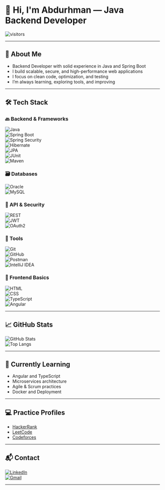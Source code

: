 # 👋 Hi, I'm Abdurhman — Java Backend Developer  
![visitors](https://komarev.com/ghpvc/?username=AbdurahmanHussien&color=blue)

---

## 🧠 About Me  
- Backend Developer with solid experience in Java and Spring Boot  
- I build scalable, secure, and high-performance web applications  
- I focus on clean code, optimization, and testing  
- I’m always learning, exploring tools, and improving  

---

## 🛠️ Tech Stack

### 🔙 Backend & Frameworks  
![Java](https://img.shields.io/badge/Java-%23ED8B00.svg?style=for-the-badge&logo=openjdk&logoColor=white)  
![Spring Boot](https://img.shields.io/badge/Spring_Boot-%236DB33F.svg?style=for-the-badge&logo=spring&logoColor=white)  
![Spring Security](https://img.shields.io/badge/Spring_Security-%236DB33F.svg?style=for-the-badge&logo=springsecurity&logoColor=white)  
![Hibernate](https://img.shields.io/badge/Hibernate-%234C6C6D.svg?style=for-the-badge&logo=hibernate&logoColor=white)  
![JPA](https://img.shields.io/badge/JPA-%236DB33F.svg?style=for-the-badge&logo=java&logoColor=white)  
![JUnit](https://img.shields.io/badge/JUnit5-%2325A162.svg?style=for-the-badge&logo=junit5&logoColor=white)  
![Maven](https://img.shields.io/badge/Maven-%23C71A36.svg?style=for-the-badge&logo=apachemaven&logoColor=white)

### 🗃️ Databases  
![Oracle](https://img.shields.io/badge/Oracle-%23F80000.svg?style=for-the-badge&logo=oracle&logoColor=white)  
![MySQL](https://img.shields.io/badge/MySQL-%2300f.svg?style=for-the-badge&logo=mysql&logoColor=white)

### 🔐 API & Security  
![REST](https://img.shields.io/badge/REST_API-%23000000.svg?style=for-the-badge&logo=rest&logoColor=white)  
![JWT](https://img.shields.io/badge/JWT-%23000000.svg?style=for-the-badge&logo=jsonwebtokens&logoColor=white)  
![OAuth2](https://img.shields.io/badge/OAuth2-%23121011.svg?style=for-the-badge&logo=oauth&logoColor=white)

### 🧰 Tools  
![Git](https://img.shields.io/badge/Git-%23F05033.svg?style=for-the-badge&logo=git&logoColor=white)  
![GitHub](https://img.shields.io/badge/GitHub-%23121011.svg?style=for-the-badge&logo=github&logoColor=white)  
![Postman](https://img.shields.io/badge/Postman-%23FF6C37.svg?style=for-the-badge&logo=postman&logoColor=white)  
![IntelliJ IDEA](https://img.shields.io/badge/IntelliJ_IDEA-%23000000.svg?style=for-the-badge&logo=intellijidea&logoColor=white)

### 🎨 Frontend Basics  
![HTML](https://img.shields.io/badge/HTML-%23E34F26.svg?style=for-the-badge&logo=html5&logoColor=white)  
![CSS](https://img.shields.io/badge/CSS-%231572B6.svg?style=for-the-badge&logo=css3&logoColor=white)  
![TypeScript](https://img.shields.io/badge/TypeScript-%23007ACC.svg?style=for-the-badge&logo=typescript&logoColor=white)  
![Angular](https://img.shields.io/badge/Angular-%23DD0031.svg?style=for-the-badge&logo=angular&logoColor=white)

---

## 📈 GitHub Stats  
![GitHub Stats](https://github-readme-stats.vercel.app/api?username=AbdurahmanHussien&show_icons=true&theme=tokyonight)  
![Top Langs](https://github-readme-stats.vercel.app/api/top-langs/?username=AbdurahmanHussien&layout=compact&theme=tokyonight)

---

## 🚀 Currently Learning  
- Angular and TypeScript  
- Microservices architecture  
- Agile & Scrum practices  
- Docker and Deployment  

---

## 💻 Practice Profiles  
- [HackerRank](https://www.hackerrank.com/profile/abdo_hussien1231)  
- [LeetCode](https://leetcode.com/u/abdohussien2/)  
- [Codeforces](https://codeforces.com/profile/abdo.hussien34)

---

## 📬 Contact  
[![LinkedIn](https://img.shields.io/badge/LinkedIn-%230077B5.svg?style=flat&logo=linkedin&logoColor=white)](https://www.linkedin.com/in/abdurhman-hussien1965/)  
[![Gmail](https://img.shields.io/badge/Gmail-%23D14836.svg?style=flat&logo=gmail&logoColor=white)](mailto:abdo.hussien123.ah@gmail.com)

---

